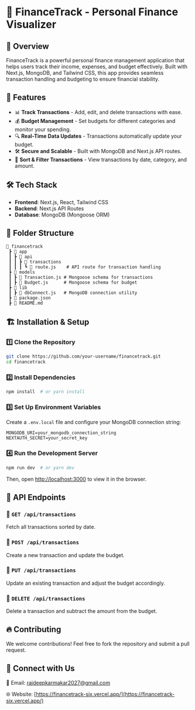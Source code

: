 # 🐖 FinanceTrack - Personal Finance Visualizer

## 🚀 Overview

FinanceTrack is a powerful personal finance management application that helps users track their income, expenses, and budget effectively. Built with Next.js, MongoDB, and Tailwind CSS, this app provides seamless transaction handling and budgeting to ensure financial stability.

## 🎯 Features

- 📊 **Track Transactions** - Add, edit, and delete transactions with ease.
- 💰 **Budget Management** - Set budgets for different categories and monitor your spending.
- 🔍 **Real-Time Data Updates** - Transactions automatically update your budget.
- 🛠 **Secure and Scalable** - Built with MongoDB and Next.js API routes.
- 📅 **Sort & Filter Transactions** - View transactions by date, category, and amount.

## 🛠️ Tech Stack

- **Frontend**: Next.js, React, Tailwind CSS
- **Backend**: Next.js API Routes
- **Database**: MongoDB (Mongoose ORM)

## 📂 Folder Structure

```
📂 financetrack
 ┣ 📂 app
 ┃ ┣ 📂 api
 ┃ ┃ ┣ 📂 transactions
 ┃ ┃ ┃ ┗ 📜 route.js    # API route for transaction handling
 ┣ 📂 models
 ┃ ┣ 📜 Transaction.js # Mongoose schema for transactions
 ┃ ┣ 📜 Budget.js      # Mongoose schema for budget
 ┣ 📂 lib
 ┃ ┣ 📜 dbConnect.js   # MongoDB connection utility
 ┣ 📜 package.json
 ┣ 📜 README.md
```

## 🏗️ Installation & Setup

### 1️⃣ Clone the Repository

```bash
git clone https://github.com/your-username/financetrack.git
cd financetrack
```

### 2️⃣ Install Dependencies

```bash
npm install  # or yarn install
```

### 3️⃣ Set Up Environment Variables

Create a `.env.local` file and configure your MongoDB connection string:

```env
MONGODB_URI=your_mongodb_connection_string
NEXTAUTH_SECRET=your_secret_key
```

### 4️⃣ Run the Development Server

```bash
npm run dev  # or yarn dev
```

Then, open [http://localhost:3000](http://localhost:3000) to view it in the browser.

## 🔧 API Endpoints

### 📌 `GET /api/transactions`

Fetch all transactions sorted by date.

### 📌 `POST /api/transactions`

Create a new transaction and update the budget.

### 📌 `PUT /api/transactions`

Update an existing transaction and adjust the budget accordingly.

### 📌 `DELETE /api/transactions`

Delete a transaction and subtract the amount from the budget.

## 🔥 Contributing

We welcome contributions! Feel free to fork the repository and submit a pull request.

## 🤝 Connect with Us

📧 Email: rajdeepkarmakar2027@gmail.com

🌐 Website: [https://financetrack-six.vercel.app/](https://financetrack-six.vercel.app/)
